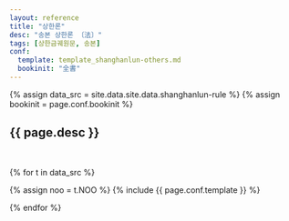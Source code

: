 ```yaml
---
layout: reference
title: "상한론"
desc: "송본 상한론 〔法〕"
tags: [상한금궤원문, 송본]
conf:
  template: template_shanghanlun-others.md
  bookinit: "全書"
---
```


{% assign data_src = site.data.site.data.shanghanlun-rule %}
{% assign bookinit = page.conf.bookinit %}


{{ page.desc }}
--------------------

<br>

{% for t in data_src %}

{% assign noo = t.NOO %}
{% include {{ page.conf.template }} %}

{% endfor %}

